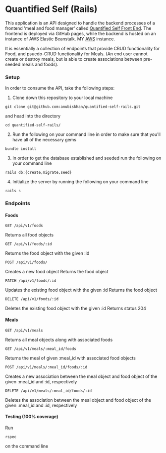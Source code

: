 # Quantified Self (Rails)
  This application is an API designed to handle the backend processes of a frontend 'meal and food manager' called [Quantified Self Front End](https://github.com/anubiskhan/quantified-self-fe). The frontend is deployed via GitHub pages, while the backend is hosted on an instance of AWS Elastic Beanstalk. MY [AWS](https://quantified-self-retry.us-west-2.elasticbeanstalk.com) instance.

  It is essentially a collection of endpoints that provide CRUD functionality for Food, and psuedo-CRUD functionality for Meals. (An end user cannot create or destroy meals, but is able to create associations between pre-seeded meals and foods).

### Setup
In order to consume the API, take the following steps:
  1. Clone down this repository to your local machine
  ```
  git clone git@github.com:anubiskhan/quantified-self-rails.git
  ```
  and head into the directory
  ```
  cd quantified-self-rails/
  ```
  2. Run the following on your command line in order to make sure that you'll have all of the necessary gems
  ```
  bundle install
  ```

  3. In order to get the database established and seeded run the following on your command line
  ```
  rails db:{create,migrate,seed}
  ```
  4. Initialize the server by running the following on your command line
  ```
  rails s
  ```

### Endpoints

#### Foods
```
GET /api/v1/foods
```
Returns all food objects
```
GET /api/v1/foods/:id
```
Returns the food object with the given :id
```
POST /api/v1/foods/
```
Creates a new food object
Returns the food object
```
PATCH /api/v1/foods/:id
```
Updates the existing food object with the given :id
Returns the food object
```
DELETE /api/v1/foods/:id
```
Deletes the existing food object with the given :id
Returns status 204

#### Meals
```
GET /api/v1/meals
```
Returns all meal objects along with associated foods
```
GET /api/v1/meals/:meal_id/foods
```
Returns the meal of given :meal_id with associated food objects
```
POST /api/v1/meals/:meal_id/foods/:id
```
Creates a new association between the meal object and food object of the given :meal_id and :id, respectively
```
DELETE /api/v1/meals/:meal_id/foods/:id
```
Deletes the association between the meal object and food object of the given :meal_id and :id, respectively

#### Testing (100% coverage)
Run
```
rspec
```
on the command line
